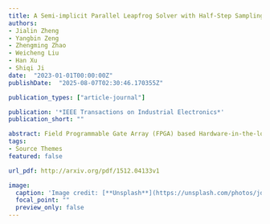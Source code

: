 ```yaml
---
title: A Semi-implicit Parallel Leapfrog Solver with Half-Step Sampling Technique for FPGA-based Real-time HIL Simulation of Power Converters
authors:
- Jialin Zheng
- Yangbin Zeng
- Zhengming Zhao
- Weicheng Liu
- Han Xu
- Shiqi Ji
date:  "2023-01-01T00:00:00Z"
publishDate:  "2025-08-07T02:30:46.170355Z"

publication_types: ["article-journal"]

publication: '*IEEE Transactions on Industrial Electronics*'
publication_short: ""

abstract: Field Programmable Gate Array (FPGA) based Hardware-in-the-loop (HIL) simulation is an effective tool to verify the performance of physical controllers and shorten the development cycle of power converters. In HIL simulations, sampling accuracy is of concern and is desired to be improved by reducing the step size. However, due to the cost of computational time, the step size is hard to reduce indefinitely to meet the requirements for high switching frequency applications. To improve the sampling accuracy and simulation performance of HIL simulation, this paper proposes a semi-implicit parallel leapfrog (SPL) solver with half-step sampling technique. In this solver, the switches and the rest part of the system are implemented to be computed parallel when the switch leg model operates in continuous current mode. Besides, the solver is formulated in leapfrog format to reduce computational costs and to compute at half-step as a minimum step-size. With this format, the half-step sampling technique can be employed to increase the sampling rate by onefold, even in cases where it is challenging to reduce the simulation step size further. A dual active bridge converter case is implemented on the FPGA board with a 12.5-ns sampling step-size, retaining the simulation accuracy while switched at 400 kHz. To further verify the advantages, the results are compared with other HIL method and experimental results.
tags:
- Source Themes
featured: false

url_pdf: http://arxiv.org/pdf/1512.04133v1

image:
  caption: 'Image credit: [**Unsplash**](https://unsplash.com/photos/jdD8gXaTZsc)'
  focal_point: ""
  preview_only: false
---
```

